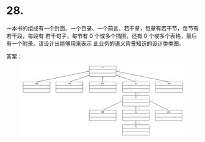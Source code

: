# 28.

一本书的组成有一个封面、一个目录、一个前言，若干章，每章有若干节，每节有若干段，每段有 若干句子，每节有 0 个或多个插图，还有 0 个或多个表格，最后有一个附录。请设计出能够用来表示 此业务的语义背景知识的设计类类图。



答案：

<figure><img src="../.gitbook/assets/image (37).png" alt=""><figcaption></figcaption></figure>
